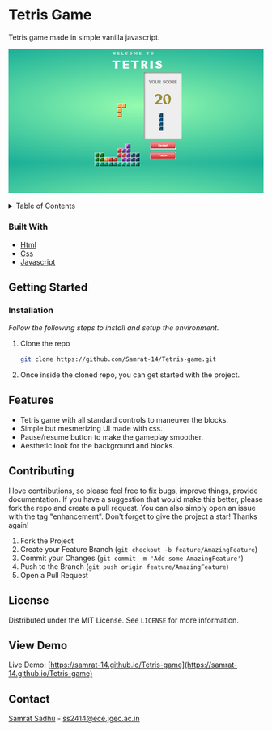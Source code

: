 # Tetris Game

Tetris game made in simple vanilla javascript.

![Tetris_screenshot](preview.png)

<!-- TABLE OF CONTENTS -->
<details>
  <summary>Table of Contents</summary>
  <ol>
    <li>
      <a href="#about-the-project">About The Project</a>
      <ul>
        <li><a href="#built-with">Built With</a></li>
      </ul>
    </li>
    <li>
      <a href="#getting-started">Getting Started</a>
      <ul>
        <li><a href="#installation">Installation</a></li>
      </ul>
    </li>
    <li><a href="#features">Features</a></li>
    <li><a href="#contributing">Contributing</a></li>
    <li><a href="#license">License</a></li>
    <li><a href="#view-demo">View Demo</a></li>
    <li><a href="#contact">Contact</a></li>
  </ol>
</details>

### Built With

* [Html](https://www.w3schools.com/html)
* [Css](https://www.w3schools.com/css)
* [Javascript](https://www.w3schools.com/js)

## Getting Started

### Installation

_Follow the following steps to install and setup the environment._

1. Clone the repo
   ```sh
   git clone https://github.com/Samrat-14/Tetris-game.git
   ```
2. Once inside the cloned repo, you can get started with the project.

## Features

* Tetris game with all standard controls to maneuver the blocks.
* Simple but mesmerizing UI made with css.
* Pause/resume button to make the gameplay smoother.
* Aesthetic look for the background and blocks.

## Contributing

I love contributions, so please feel free to fix bugs, improve things, provide documentation.
If you have a suggestion that would make this better, please fork the repo and create a pull request. You can also simply open an issue with the tag "enhancement".
Don't forget to give the project a star! Thanks again!

1. Fork the Project
2. Create your Feature Branch (`git checkout -b feature/AmazingFeature`)
3. Commit your Changes (`git commit -m 'Add some AmazingFeature'`)
4. Push to the Branch (`git push origin feature/AmazingFeature`)
5. Open a Pull Request

<!-- LICENSE -->
## License

Distributed under the MIT License. See `LICENSE` for more information.

## View Demo

Live Demo: [https://samrat-14.github.io/Tetris-game](https://samrat-14.github.io/Tetris-game)

## Contact

[Samrat Sadhu](https://samrat-14.github.io/my-portfolio/) - ss2414@ece.jgec.ac.in